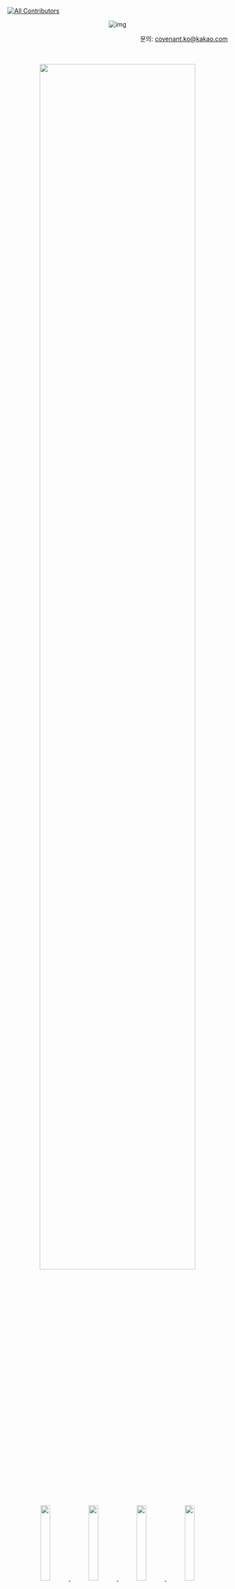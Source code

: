 
<!-- ALL-CONTRIBUTORS-BADGE:START - Do not remove or modify this section -->
[![All Contributors](https://img.shields.io/badge/all_contributors-127-orange.svg?style=flat-square)](#contributors-)
<!-- ALL-CONTRIBUTORS-BADGE:END -->
<div align=center>

![img](https://github.com/brave-people/Dev-Event/blob/master/static/title-v3-lg.png?raw=true)

</div>

<div align="right">
   문의: <a href="http://github.com/koeonyack">covenant.ko@kakao.com </a>
</div>
<br />
<br />

<p align="center">
  <a href="https://play.google.com/store/apps/details?id=com.bravepeople.devevent.android.app">
    <img src="./static/display_banner/event.png?raw=true" width="84%">
    </a>
</p>

<p align="center">
    <a href="https://dev-event.vercel.app/events">
      <img src="./static/display_banner/web.png?raw=true" width="21%" />
    </a>
    <a href="https://play.google.com/store/apps/details?id=com.bravepeople.devevent.android.app">
      <img src="./static/display_banner/android.png?raw=true" width="21%" />
    </a>
    <a href="https://github.com/brave-people/Dev-Event-Subscribe">
      <img src="./static/display_banner/email.png?raw=true" width="21%" />
    </a>
    <a href="https://github.com/brave-people/Dev-Event#contributors-">
      <img src="./static/display_banner/contributors.png?raw=true" width="21%" />
    </a>
</p>

> 배너 클릭시 연관 링크로 이동합니다.

<br />

## 지난 행사 기록

<table>
        <!-- <tr> -->
            <!-- <th scope="col">-</th> -->
            <!-- <th scope="col">-</th> -->
            <!-- <th scope="col">-</th> -->
            <!-- <th scope="col">-</th> -->
        <!-- </tr> -->
        <tr>
            <td rowspan="5"> 이전 행사 모음 </td>
            <td>2020년</td>
            <td> 
              <a href="./end_event/2020/20_08.md"> 08월 </a>,
              <a href="./end_event/2020/20_09.md"> 09월 </a>,
              <a href="./end_event/2020/20_10.md"> 10월 </a>,
              <a href="./end_event/2020/20_11.md"> 11월 </a>,
              <a href="./end_event/2020/20_12.md"> 12월 </a>
            </td>
        </tr>
        <tr>
            <!-- <td> 종료 행사 </td> -->
            <td>2021년</td>
            <td>
              <a href="./end_event/2021/21_01.md"> 01월 </a>,
              <a href="./end_event/2021/21_02.md"> 02월 </a>,
              <a href="./end_event/2021/21_03.md"> 03월 </a>,
              <a href="./end_event/2021/21_04.md"> 04월 </a>,
              <a href="./end_event/2021/21_05.md"> 05월 </a>,
              <a href="./end_event/2021/21_06.md"> 06월 </a>,
              <a href="./end_event/2021/21_07.md"> 07월 </a>,
              <a href="./end_event/2021/21_08.md"> 08월 </a>,
              <a href="./end_event/2021/21_09.md"> 09월 </a>,
              <a href="./end_event/2021/21_10.md"> 10월 </a>,
              <a href="./end_event/2021/21_11.md"> 11월 </a>,
              <a href="./end_event2021/21_12.md"> 12월 </a>
            </td>
        </tr>
        <tr>
            <!-- <td> 종료 행사 </td> -->
            <td>2022년</td>
            <td>
              <a href="./end_event/2022/22_01.md"> 01월 </a>,
              <a href="./end_event/2022/22_02.md"> 02월 </a>,
              <a href="./end_event/2022/22_03.md"> 03월 </a>,
              <a href="./end_event/2022/22_04.md"> 04월 </a>,
              <a href="./end_event/2022/22_05.md"> 05월 </a>,
              <a href="./end_event/2022/22_06.md"> 06월 </a>,
              <a href="./end_event/2022/22_07.md"> 07월 </a>,
              <a href="./end_event/2022/22_08.md"> 08월 </a>,
              <a href="./end_event/2022/22_09.md"> 09월 </a>,
              <a href="./end_event/2022/22_10.md"> 10월 </a>,
              <a href="./end_event/2022/22_11.md"> 11월 </a>,
              <a href="./end_event/2022/22_12.md"> 12월 </a>
            </td>
        </tr>
        <tr>
            <!-- <td> 종료 행사 </td> -->
            <td>2023년</td>
            <td>
              <a href="./end_event/2023/23_01.md"> 01월 </a>,
              <a href="./end_event/2023/23_02.md"> 02월 </a>,
              <a href="./end_event/2023/23_03.md"> 03월 </a>,
              <a href="./end_event/2023/23_04.md"> 04월 </a>,
              <a href="./end_event/2023/23_05.md"> 05월 </a>,
              <a href="./end_event/2023/23_06.md"> 06월 </a>,
              <a href="./end_event/2023/23_07.md"> 07월 </a>,
              <a href="./end_event/2023/23_08.md"> 08월 </a>,
              <a href="./end_event/2023/23_09.md"> 09월 </a>,
              <a href="./end_event/2023/23_10.md"> 10월 </a>,
              <a href="./end_event/2023/23_11.md"> 11월 </a>,
              <a href="./end_event/2023/23_12.md"> 12월 </a>
            </td>
        </tr>
        <tr>
            <!-- <td> 종료 행사 </td> -->
            <td>2024년</td>
            <td>
              <a href="./end_event/2024/24_01.md"> 01월 </a>,
              <a href="./end_event/2024/24_02.md"> 02월 </a>,
              <a href="./end_event/2024/24_03.md"> 03월 </a>,
            </td>
        </tr>
        <tr>
          <td> 행사 녹화 다시보기 </td>
          <td colspan="2">
            <a href="./replay_event/replay_event.md"> 바로가기 </a>
          </td>
        </tr>
        <tr>
          <td> 행사 참여 후기 </td>
          <td colspan="2"> 
            <a href="./review/review.md"> 바로가기 </a>
          </td>
        </tr>
</table>

<br />

## 24년 03월
- __[프론트엔드 테스팅과 설계](https://tech.goorm.io/2404_commit/)__
  - 분류: `오프라인(경기 판교)`, `무료`, `프론트엔드`
  - 주최: 구름
  - 접수: 03. 13(수) ~ 03. 15(목)

- __[AI x Robotics : "ROBOTALK"](https://festa.io/events/4797)__
  - 분류: `오프라인(서울 강남)`, `유료`, `AI`
  - 주최: AI Robotics KR
  - 접수: 02. 28(수) ~ 03. 16(토)
- __[테킷 앱 스쿨 : iOS 5기 모집](https://www.wanted.co.kr/events/techit-kdt-ios-5th)__
  - 분류: `온라인`, `무료`, `iOS`
  - 주최: 멋쟁이사자처럼
  - 접수: 02. 13(화) ~ 03. 17(일)
- __[판교 퇴근길 밋업 with 인프런 #01 타입스크립트](https://www.inflearn.com/course/%ED%8C%90%EA%B5%90-%ED%87%B4%EA%B7%BC%EA%B8%B8%EB%B0%8B%EC%97%85-%EC%9D%B8%ED%94%84%EB%9F%B0-%ED%83%80%EC%9E%85%EC%8A%A4%ED%81%AC%EB%A6%BD%ED%8A%B8?)__
  - 분류: `온라인`, `무료`, `프론트엔드`
  - 주최: 인프런
  - 접수: 03. 14(목) ~ 03. 17(일)
- __[NCUC 제 5회 Online MeetUp](https://www.meetup.com/navercloud-user-community/events/299190207/)__
  - 분류: `오프라인`, `무료`, `클라우드`
  - 주최: NaverCloud User Community
  - 접수: 02. 21(수) ~ 03. 18(월)
- __[AWSKRUG Women In Cloud](https://www.meetup.com/ko-KR/awskrug/events/299565868/)__
  - 분류: `오프라인(서울 강남)`, `유료`, `클라우드`
  - 주최: AWSKRUG
  - 접수: 02. 21(수) ~ 03. 19(화)
- __[제 2회 Clojure Korea 밋업](https://www.meetup.com/ko-KR/clojure-korea/events/299328703/)__
  - 분류: `오프라인`, `무료`, `기술일반`
  - 주최: Clojure Korea
  - 접수: 03. 05(화) ~ 03. 19(화)
- __[AWSKRUG 플랫폼엔지니어링모임](https://www.meetup.com/ko-KR/awskrug/events/299591802)__
  - 분류: `오프라인(서울 강남)`, `무료`, `인프라`
  - 주최: AWSKRUG
  - 접수: 03. 07(목) ~ 03. 19(화)
- __[한빛앤 MSA #2-2 주니어가 알아야 할 ‘네트워크’ 이야기](https://festa.io/events/4830)__
  - 분류: `오프라인(서울 삼성)`, `유료`, `인프라`
  - 주최: 한빛미디어
  - 접수: 03. 04(월) ~ 03. 20(수)
- __[AWSKRUG 데이터모임](https://www.meetup.com/awskrug/events/299642049/)__
  - 분류: `오프라인(서울 강남)`, `유료`, `데이터`
  - 주최: AWSKRUG
  - 접수: 03. 12(화) ~ 03. 20(수)
- __[채널콘 2024 신청](https://channelcon.io/)__
  - 분류: `오프라인(서울 삼성)`, `무료`, `기술일반`
  - 주최: 채널코퍼레이션
  - 접수: 02. 26(월) ~ 03. 21(목)
- __[Udemy 라이브세션 신청｜주니어 개발자를 위한 커리어 성장 멘토링](https://docs.google.com/forms/d/e/1FAIpQLSfrnd80wFKfmM1BLN0yWFBfhqq5rA1eOTsQIDiC5Bv6Oxtx-Q/viewform)__
  - 분류: `온라인`, `무료`, `커리어`
  - 주최: Udemy
  - 접수: 02. 28(수) ~ 03. 22(금)
- __[데브콘 대전 : 삼월엔 데이터](https://festa.io/events/4836)__
  - 분류: `오프라인(대전 중구)`, `무료`, `데이터`
  - 주최: K-DEVCON
  - 접수: 02. 28(수) ~ 03. 22(금)
- __[제11회 IT 커뮤니티 연합 해커톤, UNITHON 11TH](https://www.unit.center/unithon)__
  - 분류: `오프라인(서울 성수)`, `무료`, `커뮤니티`, `대회`
  - 주최: UNIT
  - 접수: 03. 11(월) ~ 03. 22(금)
- __[한입 FE 챌린지](https://onebite-fe-challenge.super.site/?utm_source=github_dev_event&utm_medium=board&utm_campaign=challenge1)__
  - 분류: `온라인`, `무료`, `프론트엔드`
  - 주최: 한입
  - 접수: 03. 11(월) ~ 03. 22(금)
- __[글로벌 AI 부트캠프 2024 대구](https://festa.io/events/4829)__
  - 분류: `오프라인(대구)`, `무료`, `AI`
  - 주최: 해커그라운드
  - 접수: 03. 12(화) ~ 03. 22(금)
- __[Ubuntu Jams Day & 우분투한국커뮤니티 정기총회](https://festa.io/events/4774)__
  - 분류: `온라인`, `무료`, `기술일반`
  - 주최: 우분투한국커뮤니티
  - 접수: 02. 20(화) ~ 03. 23(토)
- __[super.init(version=5)](https://festa.io/events/4846)__
  - 분류: `오프라인(서울 강남)`, `무료`, `안드로이드`
  - 주최: GDG Korea Android
  - 접수: 02. 20(화) ~ 03. 23(토)
- __[2024 Open UP 오픈 프런티어(기여형) 모집](https://oss.kr/notice/show/d4821cc8-b80e-4112-80ba-a6e4708f2f34)__
  - 분류: `온라인`, `무료`, `기술일반`
  - 주최: 과학기술정보통신부
  - 접수: 02. 16(토) ~ 03. 24(일)
- __[2024 Open UP 오픈 프런티어(멘토형) 모집](https://www.oss.kr/notice/show/d277cc91-3e51-494c-b8cd-b04626196d7e)__
  - 분류: `온라인`, `무료`, `기술일반`
  - 주최: 과학기술정보통신부
  - 접수: 02. 16(토) ~ 03. 24(일)
- __[Tuist Night (Xcode 생산성 높이기 with Tuist Team)](https://festa.io/events/4835)__
  - 분류: `오프라인(서울 강남)`, `유료`, `iOS`
  - 주최: Apple Developer Academy @ POSTECH Alumni
  - 접수: 03. 07(목) ~ 03. 24(일)
- __[Microsoft Azure Open AI 활용 전략 세미나 사전등록](https://forms.office.com/pages/responsepage.aspx?id=TRJU90H4aEuuxAkvSEvl4R71Oza2e_9KkmeIUO-TrIFURDBMQlg0VUFYWDZEUVBJTFhaTkJSWkRIRi4u)__
  - 분류: `오프라인(서울 강남)`, `무료`, `AI`
  - 주최: 비즈니스나우
  - 접수: 03. 13(수) ~ 03. 24(일)
- __[2024 웹 트렌드 컨퍼런스](https://www.kipfa.or.kr/Seminar/SeminarReView.aspx?eduSeqNo=1431)__
  - 분류: `오프라인(서울 역삼)`, `유료`, `기술일반`
  - 주최: (사)한국인터넷전문가협회
  - 접수: 03. 13(수) ~ 03. 26(화)
- __[2024 웹 트렌드 컨퍼런스](https://www.kipfa.or.kr/Seminar/SeminarReView.aspx?eduSeqNo=1431)__
  - 분류: `오프라인(서울 삼성동)`, `무료`, `기술일반`
  - 주최: (사)한국인터넷전문가협회
  - 일시: 03. 27(수) 10:00 ~ 17:00
- __[AWSKRUG 보안 #security 소모임](https://www.meetup.com/awskrug/events/299669794/)__
  - 분류: `오프라인(서울 강남)`, `유료`, `보안`
  - 주최: AWSKRUG
  - 접수: 03. 08(금) ~ 03. 27(수)
- __[HelloWorld 24](https://festa.io/events/4757)__
  - 분류: `오프라인(인천 연수구)`, `유료`, `모임`, `기술일반`
  - 주최: GDG INCHEON
  - 접수: 02. 13(화) ~ 03. 29(금)
- __[소주콘 Shot 6 : 작심삼월](https://festa.io/events/4759)__
  - 분류: `오프라인`, `유료`, `모임`, `기술일반`
  - 주최: 소문난 주니어 콘퍼런스
  - 접수: 02. 22(화) ~ 03. 28(목)
- __[Let's visionOS Watch Party | AsyncSwift](https://festa.io/events/4794)__
  - 분류: `오프라인(서울 성동구)`, `유료`, `iOS`
  - 주최: AsyncSwift
  - 접수: 02. 13(화) ~ 03. 29(금)
- __[Build with AI 2024 Seoul](https://festa.io/events/4777)__
  - 분류: `오프라인(온라인 신촌)`, `유료`, `모임`, `AI`
  - 주최: GDG SEOUL
  - 접수: 03. 11(월) ~ 03. 30(토)
- __[2024 AWS Cloud Club Student Community Day](https://aws-cloud-clubs.github.io/student-community-day/2024/)__
  - 분류 : `오프라인(서울 강남)`, `유료`, `클라우드`
  - 주최 : AWS Cloud Club in South Korea
  - 접수 : 03. 12(화) ~ 03. 31(일)

<br />

## 24년 04월
- __[코드 유사성 판단 시즌2 AI 경진대회](https://dacon.io/competitions/official/236228/overview/description)__
  - 분류: `온라인`, `무료`, `AI`, `대회`
  - 주최: 데이콘
  - 접수: 03. 04(월) ~ 04. 01(월)

- __[2024 GDSC Gachon Open Meetup: 무한콘](https://gdsc.community.dev/events/details/developer-student-clubs-gachon-university-presents-2024-gdsc-gachon-open-meetup-muhankon/)__
  - 분류: `오프라인(경기 성남)`, `무료`, `기술일반`
  - 주최: GDSC
  - 접수: 03. 13(수) ~ 04. 03(수)
- __[[안드로이드 컨퍼런스] Native vs Flutter 그리고 KMP](https://event-us.kr/ted/event/79581)__
  - 분류: `오프라인(서울 강남)`, `유료`, `안드로이드`
  - 주최: 테드박의 개발자행사
  - 접수: 03. 12(화) ~ 04. 03(수)
- __[소프트웨어 아키텍팅 101 & 거대한 데이터 추정하기](https://festa.io/events/4914)__
  - 분류: `오프라인(서울 강남)`, `무료`, `벡엔드`
  - 주최: IMQA
  - 접수: 03. 14(목) ~ 04. 03(수)
- __[테킷 블록체인 스쿨 : 5기 모집](https://www.wanted.co.kr/events/techit-kdt-blockchain-5th)__
  - 분류: `온라인`, `무료`, `기술일반`
  - 주최: 멋쟁이사자처럼
  - 접수: 03. 12(화) ~ 04. 11(목)
- __[2024 Vision Pro XR IDEA Challenge](https://cyan-emails-724482.framer.app/)__
  - 분류: `온라인`, `무료`, `대회`, `기술일반`
  - 주최:  2024 Vision Pro XR IDEA Challenge
  - 접수: 03. 14(목) ~ 04. 11(목)
- __[AWSKRUG 서버리스 #serverless 모임](https://www.meetup.com/awskrug/events/299585424/)__
  - 분류: `오프라인(서울 강남)`, `유료`, `클라우드`
  - 주최: AWSKRUG
  - 접수: 03. 08(금) ~ 04. 15(월)

<br />

## 24년 05월
- __[Google I/O](https://io.google/2024/intl/ko/)__
  - 분류: `온라인`, `무료`, `기술일반`
  - 주최: Google
  - 접수: 03. 15(금) ~ 05. 13(월)

----------------

<br />

## 개발자 동아리

| 이름 | 활동                                            | 링크 |
|------------|-----------------------------------------------|-----------|
| DDD | 개발자와 디자이너가 함께하는 사이드 프로젝트                      | [facebook](https://www.facebook.com/dddstudy/), [Notion](https://www.notion.so/dddset/DDD-7b73ca41b67c4658b292a4662581ee01)  |
| 한이음 | 대학생 멘티와 지도교수, 기업전문가 ICT멘토가 팀을 이루어 실무 프로젝트를 수행 |[www.hanium.or.kr](https://www.hanium.or.kr/portal/hanium/businessOverview.do) |  
| 넥스터즈 | 개발자와 디자이너 연합 동아리                              | [teamnexters.com](http://teamnexters.com/) |
| YAPP | 대학생 연합 기업형 IT 동아리                             | [yapp.co.kr](http://yapp.co.kr/), [instagram](https://www.instagram.com/about.yapp/) |
| Mash-Up | 성장의 즐거움을 아는 친구들                               | [mash-up.kr](https://www.mash-up.kr/), [facebook](https://www.facebook.com/mashupgroup/) |
| AUSG | AWS 대학생 그룹                                    | [ausg.me](https://ausg.me/) |
| DND | 서울거주 현직자들의 기술공유와 프로젝트를 진행하는 비영리단체             | [dnd.ac](https://dnd.ac/) |
| SOPT | 대학생 연합 IT벤처 창업 동아리                            | [sopt.org](http://sopt.org/wp/), [facebook](https://www.facebook.com/clubsopt) |
| 멋쟁이사자처럼 | 대학생 연합 동아리                                    | [likelion.net](https://likelion.net/), [facebook](https://www.facebook.com/likelion.net/) |
| Google Developer Student <br /> Clubs Korea | Google Developers 에서 후원하는 대학생 개발자 동아리         | [DSC](https://developers.google.com/community/dsc), [DSC Korea](https://sites.google.com/view/dsckr/home), [facebook](https://www.facebook.com/dsckorea) |
| 디프만 | 디자이너와 프로그래머가 만났을 때                            | [depromeet.com](https://www.depromeet.com/) |
| 프로그라피 | 세상에 필요한 IT서비스를 만드는 모임                         | [공식 홈페이지](http://prography.org/), [facebook](https://www.facebook.com/thePrography/)|
| CEOS | 신촌 연합 IT 창업 동아리                               | [공식 홈페이지](https://www.ceos.or.kr/) |
| Central MakeUs Challenge(CMC) | 수익형 앱 런칭 동아리                                  | [공식 홈페이지](https://cmc.makeus.in/), [instagram](https://www.instagram.com/makeus_challenge/) |
| University MakeUs Challenge(UMC) | 대학교 연합 앱런칭 동아리                                | [공식 홈페이지](https://makeus.in/umc/), [instagram](https://www.instagram.com/uni_makeus_challenge/) |
| XREAL | 세계 최고의 메타버스 학회, XREAL                          | [공식 홈페이지](https://www.xreal.info/), [instagram](https://www.instagram.com/xreal_snu/) |
| Cloud Club |폭 넓은 클라우드 인프라를 경험할 수 있는 IT 동아리|[공식 홈페이지](https://cloudclub.oopy.io/), [Youtube](https://www.youtube.com/@c1oudc1ub), [Instagram](https://www.instagram.com/c1oudc1ub/)|
| 피로그래밍 | 비전공자를 위한 웹프로그래밍 동아리 |[공식 홈페이지](https://pirogramming.com/),  [Instagram](https://www.instagram.com/pirogramming_official/)|
| SIPE | 현직 개발자들이 모여 함께 학습하고 소통하는 IT 커뮤니티 |[공식 홈페이지](https://sipe.team/),  [Instagram](https://www.instagram.com/sipe_team/)|
| 9oormthon Univ | 구름과 시즌톤이 함께하는 대학생 IT연합 동아리 |[공식 홈페이지](http://bit.ly/goormthon-univ), [Instagram](https://www.instagram.com/9oormthonuniv.official/)|

> :arrow_double_up: [Top](#지난-행사-기록)

<br />

## 개발 교육

| 이름 | 링크 |
|------------|-----------|
| 양재동 코드랩 | [Homepage](https://www.codelabs.kr/), [Youtube](https://www.youtube.com/channel/UC7SGsu80wfuTyQWo-PKatvg) |
| 모두의 연구소 | [Homepage](https://modulabs.co.kr/) |
| CCCR 아카데미 | [Homepage](https://www.cccr-edu.or.kr/main/index.jsp) |
| 인공지능혁신학교 AIFFEL  | [Homepage](https://aiffel.io/) |
| 엘리스 | [Homepage](https://elice.io/home) |
| 알고리즘 캠프 | [Homepage](https://algorithmcamp.oopy.io/) |
| SW사관학교 정글(카이스트) | [Homepage](https://swjungle.net/) |
| Apple Developer Academy @ POSTECH |[Homepage](https://developeracademy.postech.ac.kr/)|
| 삼성 청년 SW 아카데미(SSAFY) | [Homepage](https://www.ssafy.com/) |
| 크래프톤 정글 | [Homepage](https://jungle.krafton.com/) |
| 네이버 부스트캠프 | [Homepage](https://boostcamp.connect.or.kr/) |
| 42 SEOUL | [Homepage](https://42seoul.kr/) |
| 카카오 테크 캠퍼스 | [Homepage](https://www.kakaotechcampus.com/user/index.do/) |
| 메타버스 아카데미 | [Homepage](https://mtvs.kr) |
| 모두의 연구소: 풀잎스쿨 | [Homepage](https://modulabs.co.kr/apply-flip/) |
| 우아한테크코스 | [Homepage](https://woowacourse.github.io) |
| 우아한테크캠프 | [Homepage](https://techblog.woowahan.com/?s=우아한테크캠프) |
| Kernel360 | [Homepage](https://kernel360.co.kr/) |
| 코드잇 스프린트 | [Homepage](https://sprint.codeit.kr/) |
| 스마일게이트 개발캠프 | [Homepage](https://careers.smilegate.com/student/development-camp) |

> :arrow_double_up: [Top](#지난-행사-기록)

<br />

## 개발자 모임

| 이름 | 링크 |
|------------|-----------|
| 스프린트 서울 | [채팅방](https://gitter.im/sprintseoul/community) |
| DevOps Korea | [facebook](https://www.facebook.com/groups/TeAnE/) |
| Serverless Korea | [event-us](https://event-us.kr/bsBxCcQJioWM/event) |
| Google Developers Experts | [developers.google.com](https://developers.google.com/community/experts) |
| GDG Golang Korea | [facebook](https://www.facebook.com/gdggo/) |
| GDG Incheon & Songdo | [homepage](http://gdgincheon.com/), [instagram](https://www.instagram.com/gdg_songdo/), [facebook](https://www.facebook.com/groups/gdgsongdo/) |
| Data Scientist Meetup in Seoul |[meetup](https://www.meetup.com/ko-KR/Data-Scientist-Meetup-in-Seoul/) |
| IT인프라 엔지니어 그룹 | [facebook](https://www.facebook.com/groups/InfraEngineer/) |
| GDG DevFest Seoul | [facebook](https://www.facebook.com/devfest.seoul.2019/) |
| OSS 개발자 포럼 | [facebook](https://www.facebook.com/groups/ossdevforum) |
| 오픈 인프라 | [oidc.co.kr](http://oidc.co.kr/) |
| SK 개발자 모임 | [thub.sk.com](https://thub.sk.com/) |
| FinOps Korea | [facebook](https://www.facebook.com/groups/finops.community1) |
| 스사모(한국 스파크 사용자 모임) | [facebook](https://www.facebook.com/groups/sparkkoreauser/) |
| React Korea | [facebook](https://www.facebook.com/groups/react.ko/) |
| Vuejs Korea | [facebook](https://vuejs-kr.github.io/) |
| Node.js Korea | [facebook](https://www.facebook.com/groups/nodejskr) |
| NestJS Korea | [facebook](https://www.facebook.com/groups/nestjs-kr) |
| OSXDev.org | [facebook](https://www.facebook.com/groups/osxdevorg/) |
| GDG Korea WebTech | [facebook](https://www.facebook.com/groups/webTechKR/) |
| KSUG - 한국 스프링 사용자 모임 | [facebook](https://www.ksug.org/) |
| devocean | [devocean.sk.com](https://devocean.sk.com/)
| OpenStack Korea 커뮤니티 | [facebook](https://www.facebook.com/groups/openstack.kr) |
| Ceph 한국 커뮤니티 | [facebook](https://www.facebook.com/groups/620899444961207) |
| Open Compute Project 한국 커뮤니티 | [facebook](https://www.facebook.com/groups/ocpkorea/) |
| 표준프레임워크 오픈커뮤니티 | [open.egovframe.org](https://open.egovframe.org/) |
| 게임 서버 개발자 모임 | [facebook](https://www.facebook.com/groups/207844736374114/) |
| Kubernetes Korea | [facebook](https://www.facebook.com/groups/k8skr/) |
| PostgreSQL Korea | [facebook](https://www.facebook.com/groups/postgres.kr), [github](https://github.com/PostgreSQL-Korea) |
| 한국 리눅스 사용자 그룹 | [facebook](https://www.facebook.com/groups/korelnxuser/), [homepage](http://www.lug.or.kr/home/) |
| Korea Elasticsearch User Group | [facebook](https://www.facebook.com/groups/elasticsearch.kr/), [github](https://github.com/eskrug) |
| Kotlin Korea | [facebook](https://www.facebook.com/groups/kotlinkr/), [homepage](http://kotlin.kr/) |
| 구글 Flutter 한국 사용자 그룹 | [facebook](https://www.facebook.com/groups/flutterkorea/) |
| React Korea | [facebook](https://www.facebook.com/groups/react.ko/) |
| Kaggle Korea | [facebook](https://www.facebook.com/groups/KaggleKoreaOpenGroup/) |
| 파이토치 한국 사용자 모임 | [homepage](https://pytorch.kr/), [facebook](https://www.facebook.com/groups/PyTorchKR/) |
| 걸스인텍 코리아(Girls in Tech Korea) | [homepage](https://korea.girlsintech.org/), [instagram](https://www.instagram.com/girlsintechkorea/), [youtube](https://youtube.com/@girlsintech-korea6470) |
| OKKY (Java,Spring) | [homepage](https://okky.kr/) |
| 남궁성의 코드초보 스터디 (Java,C) | [homepage](https://cafe.naver.com/javachobostudy) |
| 우분투 한국 커뮤니티 | [homepage](https://ubuntu-kr.org), [facebook](https://www.facebook.com/groups/ubuntu.ko) |
| 안드로이드개발 | [facebook](https://www.facebook.com/groups/androidcode/) |
| 닷넷데브 | [homepage](https://www.dotnetconf.kr/history) |
| GraphQL Korea | [facebook](https://www.facebook.com/groups/graphql.kr) |
| Tensorflow KR | [facebook](https://www.facebook.com/groups/TensorFlowKR/about) |
| Google Study Jams in Korea | [facebook](https://www.facebook.com/groups/studyjamkorea/) |
| 가짜연구소 | [homepage](https://pseudo-lab.com/), [facebook](https://www.facebook.com/groups/pseudolab) |
| JetBrains 코리아 | [facebook](https://www.facebook.com/jetbrainsKR/) |
| 스위프트 코딩클럽 | [discord](https://discord.com/invite/w4T2zgvbPv) |
| Kubernetes Korea Group | [facebook](https://www.facebook.com/groups/k8skr/?locale=ko_KR) |
| NLP Korea | [facebook](https://www.facebook.com/groups/ainlp/?locale=ko_KR) |
| 음성 오픈데이터셋 아카이브 SODA | [notion](https://soda.oopy.io/) |
| 리눅스 커널 스터디 그룹 iamroot | [homepage](http://www.iamroot.org/xe/) |
| Flutter Seoul | [discord](https://www.flutter-seoul.com) |
| AI Link | [homepage](https://ailink.oopy.io/), [채팅방](https://open.kakao.com/o/g60UZDQf) |
| 걸스인텍 버클업 | [채팅방](https://open.kakao.com/o/gIbidm9d) |
| AsyncSwift | [discord](https://discord.gg/VeERbm3VKC), [homepage](https://asyncswift.org/) |


> :arrow_double_up: [Top](#지난-행사-기록)


<br />

## 기타

> 정규적으로 열리는 개발자 행사입니다.

| 이름 | 링크 |
|------------|-----------|
| TeamH4C | [facebook](https://www.facebook.com/teamh4c/) |
| Codeengn | [codeengn.com](https://codeengn.com/conference/) |
| CTF Time | [ctftime.org](http://ctftime.org/?fbclid=IwAR26fXW5aM0YTfSYOdVE34LJuQZnUQSJry54ORvkB5XZGAbi3_LdC-ACOaU) |
| 스프링 캠프 | [springcamp.ksug.org/2023](https://springcamp.ksug.org/2023/) |
| DACON | [dacon.io](https://dacon.io) |
| FEConf | [feconf.kr](https://feconf.kr/)|
| JunctionX Seoul | [facebook](https://www.facebook.com/junctionxseoul/)|
| PyCon Korea | [pycon.kr](https://pycon.kr/)
| SyncSwift | [SyncSwift](https://asyncswift.org/)


> :arrow_double_up: [Top](#지난-행사-기록)

<br />
<br />

## Contributors ✨

<!-- ALL-CONTRIBUTORS-LIST:START - Do not remove or modify this section -->
<!-- prettier-ignore-start -->
<!-- markdownlint-disable -->
<table>
  <tbody>
    <tr>
      <td align="center" valign="top" width="14.28%"><a href="https://landwhale2.github.io/"><img src="https://avatars3.githubusercontent.com/u/43875634?v=4?s=100" width="100px;" alt="HyeokJin Kim"/><br /><sub><b>HyeokJin Kim</b></sub></a><br /><a href="#infra-LandWhale2" title="Infrastructure (Hosting, Build-Tools, etc)">🚇</a> <a href="https://github.com/brave-people/Dev-Event/commits?author=LandWhale2" title="Tests">⚠️</a> <a href="https://github.com/brave-people/Dev-Event/commits?author=LandWhale2" title="Code">💻</a></td>
      <td align="center" valign="top" width="14.28%"><a href="http://roeniss.tistory.com"><img src="https://avatars3.githubusercontent.com/u/26613280?v=4?s=100" width="100px;" alt="Roeniss Moon"/><br /><sub><b>Roeniss Moon</b></sub></a><br /><a href="https://github.com/brave-people/Dev-Event/commits?author=roeniss" title="Code">💻</a></td>
      <td align="center" valign="top" width="14.28%"><a href="https://github.com/GwonHeeJun"><img src="https://avatars3.githubusercontent.com/u/40719546?v=4?s=100" width="100px;" alt="GwonHeeJun"/><br /><sub><b>GwonHeeJun</b></sub></a><br /><a href="https://github.com/brave-people/Dev-Event/commits?author=GwonHeeJun" title="Code">💻</a></td>
      <td align="center" valign="top" width="14.28%"><a href="https://imleaf.netlify.com"><img src="https://avatars2.githubusercontent.com/u/41174361?v=4?s=100" width="100px;" alt="TaeGeon Lim"/><br /><sub><b>TaeGeon Lim</b></sub></a><br /><a href="https://github.com/brave-people/Dev-Event/commits?author=Im-Tae" title="Code">💻</a></td>
      <td align="center" valign="top" width="14.28%"><a href="https://github.com/Handong-Promi"><img src="https://avatars1.githubusercontent.com/u/48215558?v=4?s=100" width="100px;" alt="Wonbin Lee"/><br /><sub><b>Wonbin Lee</b></sub></a><br /><a href="https://github.com/brave-people/Dev-Event/commits?author=Handong-Promi" title="Code">💻</a></td>
      <td align="center" valign="top" width="14.28%"><a href="https://www.notion.so/Resume-b529fe33c1404bdc9544cf5ea074b742"><img src="https://avatars3.githubusercontent.com/u/20942871?v=4?s=100" width="100px;" alt="S. J. Lee"/><br /><sub><b>S. J. Lee</b></sub></a><br /><a href="https://github.com/brave-people/Dev-Event/commits?author=occidere" title="Code">💻</a></td>
      <td align="center" valign="top" width="14.28%"><a href="https://limm-jk.tistory.com/"><img src="https://avatars1.githubusercontent.com/u/57378834?v=4?s=100" width="100px;" alt="Junkyu Lim"/><br /><sub><b>Junkyu Lim</b></sub></a><br /><a href="https://github.com/brave-people/Dev-Event/commits?author=Limm-jk" title="Code">💻</a></td>
    </tr>
    <tr>
      <td align="center" valign="top" width="14.28%"><a href="https://dnd.ac"><img src="https://avatars.githubusercontent.com/u/12554583?v=4?s=100" width="100px;" alt="Seong Gi Dong"/><br /><sub><b>Seong Gi Dong</b></sub></a><br /><a href="https://github.com/brave-people/Dev-Event/commits?author=sgd122" title="Code">💻</a></td>
      <td align="center" valign="top" width="14.28%"><a href="https://blog.naver.com/zzang9ha"><img src="https://avatars.githubusercontent.com/u/50076031?v=4?s=100" width="100px;" alt="LeeJuHyun"/><br /><sub><b>LeeJuHyun</b></sub></a><br /><a href="https://github.com/brave-people/Dev-Event/commits?author=JuHyun419" title="Code">💻</a></td>
      <td align="center" valign="top" width="14.28%"><a href="https://github.com/zel0rd"><img src="https://avatars.githubusercontent.com/u/28799597?v=4?s=100" width="100px;" alt="younggil"/><br /><sub><b>younggil</b></sub></a><br /><a href="https://github.com/brave-people/Dev-Event/commits?author=zel0rd" title="Code">💻</a></td>
      <td align="center" valign="top" width="14.28%"><a href="https://www.linkedin.com/in/haeseok/"><img src="https://avatars.githubusercontent.com/u/20268101?v=4?s=100" width="100px;" alt="Haeseok Lee"/><br /><sub><b>Haeseok Lee</b></sub></a><br /><a href="https://github.com/brave-people/Dev-Event/commits?author=haeseoklee" title="Code">💻</a></td>
      <td align="center" valign="top" width="14.28%"><a href="http://instagram.com/choiysapple/"><img src="https://avatars.githubusercontent.com/u/43776784?v=4?s=100" width="100px;" alt="Daegun Choi"/><br /><sub><b>Daegun Choi</b></sub></a><br /><a href="https://github.com/brave-people/Dev-Event/commits?author=ChoiysApple" title="Code">💻</a></td>
      <td align="center" valign="top" width="14.28%"><a href="https://ehdwn1991.github.io/"><img src="https://avatars.githubusercontent.com/u/16898745?v=4?s=100" width="100px;" alt="Codex"/><br /><sub><b>Codex</b></sub></a><br /><a href="https://github.com/brave-people/Dev-Event/commits?author=ehdwn1991" title="Code">💻</a></td>
      <td align="center" valign="top" width="14.28%"><a href="https://velog.io/@dps0340"><img src="https://avatars.githubusercontent.com/u/32592965?v=4?s=100" width="100px;" alt="jiho lee"/><br /><sub><b>jiho lee</b></sub></a><br /><a href="https://github.com/brave-people/Dev-Event/commits?author=DPS0340" title="Code">💻</a></td>
    </tr>
    <tr>
      <td align="center" valign="top" width="14.28%"><a href="https://github.com/MaetDol"><img src="https://avatars.githubusercontent.com/u/20384262?v=4?s=100" width="100px;" alt="MaetDol"/><br /><sub><b>MaetDol</b></sub></a><br /><a href="https://github.com/brave-people/Dev-Event/commits?author=MaetDol" title="Code">💻</a></td>
      <td align="center" valign="top" width="14.28%"><a href="https://butter-shower.tistory.com/"><img src="https://avatars.githubusercontent.com/u/32065860?v=4?s=100" width="100px;" alt="Jiyeon Lee"/><br /><sub><b>Jiyeon Lee</b></sub></a><br /><a href="https://github.com/brave-people/Dev-Event/commits?author=jiyeoon" title="Code">💻</a></td>
      <td align="center" valign="top" width="14.28%"><a href="https://blog.frec.kr"><img src="https://avatars.githubusercontent.com/u/10742964?v=4?s=100" width="100px;" alt="Myung-Hyun Kim"/><br /><sub><b>Myung-Hyun Kim</b></sub></a><br /><a href="https://github.com/brave-people/Dev-Event/commits?author=freckie" title="Code">💻</a></td>
      <td align="center" valign="top" width="14.28%"><a href="http://medium.com/@paikend"><img src="https://avatars.githubusercontent.com/u/26214518?v=4?s=100" width="100px;" alt="Gyeongjun Paik"/><br /><sub><b>Gyeongjun Paik</b></sub></a><br /><a href="https://github.com/brave-people/Dev-Event/commits?author=paikend" title="Code">💻</a></td>
      <td align="center" valign="top" width="14.28%"><a href="https://haranglog.tistory.com/"><img src="https://avatars.githubusercontent.com/u/60910665?v=4?s=100" width="100px;" alt="SeungMin"/><br /><sub><b>SeungMin</b></sub></a><br /><a href="https://github.com/brave-people/Dev-Event/commits?author=saseungmin" title="Code">💻</a></td>
      <td align="center" valign="top" width="14.28%"><a href="https://github.com/mjh0528"><img src="https://avatars.githubusercontent.com/u/54383015?v=4?s=100" width="100px;" alt="Jess"/><br /><sub><b>Jess</b></sub></a><br /><a href="https://github.com/brave-people/Dev-Event/commits?author=mjh0528" title="Code">💻</a></td>
      <td align="center" valign="top" width="14.28%"><a href="https://github.com/Winning-Bean"><img src="https://avatars.githubusercontent.com/u/53260922?v=4?s=100" width="100px;" alt="SeungBeen Wee"/><br /><sub><b>SeungBeen Wee</b></sub></a><br /><a href="https://github.com/brave-people/Dev-Event/commits?author=Winning-Bean" title="Code">💻</a></td>
    </tr>
    <tr>
      <td align="center" valign="top" width="14.28%"><a href="https://github.com/rlaekwjd324"><img src="https://avatars.githubusercontent.com/u/54465767?v=4?s=100" width="100px;" alt="rlaekwjd324"/><br /><sub><b>rlaekwjd324</b></sub></a><br /><a href="https://github.com/brave-people/Dev-Event/commits?author=rlaekwjd324" title="Code">💻</a></td>
      <td align="center" valign="top" width="14.28%"><a href="https://snowapril.github.io"><img src="https://avatars.githubusercontent.com/u/24654975?v=4?s=100" width="100px;" alt="Snowapril"/><br /><sub><b>Snowapril</b></sub></a><br /><a href="https://github.com/brave-people/Dev-Event/commits?author=Snowapril" title="Code">💻</a></td>
      <td align="center" valign="top" width="14.28%"><a href="https://github.com/GHooN99"><img src="https://avatars.githubusercontent.com/u/53388557?v=4?s=100" width="100px;" alt="KyungHoon Jung"/><br /><sub><b>KyungHoon Jung</b></sub></a><br /><a href="https://github.com/brave-people/Dev-Event/commits?author=GHooN99" title="Code">💻</a></td>
      <td align="center" valign="top" width="14.28%"><a href="http://ihp001.tistory.com"><img src="https://avatars.githubusercontent.com/u/47745785?v=4?s=100" width="100px;" alt="INHYO"/><br /><sub><b>INHYO</b></sub></a><br /><a href="https://github.com/brave-people/Dev-Event/commits?author=PARKINHYO" title="Code">💻</a></td>
      <td align="center" valign="top" width="14.28%"><a href="https://sumini.dev"><img src="https://avatars.githubusercontent.com/u/48555121?v=4?s=100" width="100px;" alt="Choi Sumin"/><br /><sub><b>Choi Sumin</b></sub></a><br /><a href="https://github.com/brave-people/Dev-Event/commits?author=greatSumini" title="Code">💻</a></td>
      <td align="center" valign="top" width="14.28%"><a href="https://url.kr/xwdbtv"><img src="https://avatars.githubusercontent.com/u/67373938?v=4?s=100" width="100px;" alt="kimxwan0319"/><br /><sub><b>kimxwan0319</b></sub></a><br /><a href="https://github.com/brave-people/Dev-Event/commits?author=kimxwan0319" title="Code">💻</a></td>
      <td align="center" valign="top" width="14.28%"><a href="https://velog.io/@leeseojune53"><img src="https://avatars.githubusercontent.com/u/61784568?v=4?s=100" width="100px;" alt="Leeseojune"/><br /><sub><b>Leeseojune</b></sub></a><br /><a href="https://github.com/brave-people/Dev-Event/commits?author=leeseojune53" title="Code">💻</a></td>
    </tr>
    <tr>
      <td align="center" valign="top" width="14.28%"><a href="https://seongsilyoo.medium.com"><img src="https://avatars.githubusercontent.com/u/19399338?v=4?s=100" width="100px;" alt="Seongsil Yoo"/><br /><sub><b>Seongsil Yoo</b></sub></a><br /><a href="https://github.com/brave-people/Dev-Event/commits?author=yooseongsil" title="Code">💻</a></td>
      <td align="center" valign="top" width="14.28%"><a href="https://github.com/mushsong"><img src="https://avatars.githubusercontent.com/u/49205133?v=4?s=100" width="100px;" alt="mushsong"/><br /><sub><b>mushsong</b></sub></a><br /><a href="https://github.com/brave-people/Dev-Event/commits?author=mushsong" title="Code">💻</a></td>
      <td align="center" valign="top" width="14.28%"><a href="https://github.com/suheego"><img src="https://avatars.githubusercontent.com/u/70756464?v=4?s=100" width="100px;" alt="SuHee Go"/><br /><sub><b>SuHee Go</b></sub></a><br /><a href="https://github.com/brave-people/Dev-Event/commits?author=suheego" title="Code">💻</a></td>
      <td align="center" valign="top" width="14.28%"><a href="https://jhk0530.medium.com/"><img src="https://avatars.githubusercontent.com/u/6457691?v=4?s=100" width="100px;" alt="Jinhwan Kim"/><br /><sub><b>Jinhwan Kim</b></sub></a><br /><a href="https://github.com/brave-people/Dev-Event/commits?author=jhk0530" title="Code">💻</a></td>
      <td align="center" valign="top" width="14.28%"><a href="https://github.com/rockdam"><img src="https://avatars.githubusercontent.com/u/10398751?v=4?s=100" width="100px;" alt="rockdam"/><br /><sub><b>rockdam</b></sub></a><br /><a href="https://github.com/brave-people/Dev-Event/commits?author=rockdam" title="Code">💻</a></td>
      <td align="center" valign="top" width="14.28%"><a href="http://chop-sui.github.io"><img src="https://avatars.githubusercontent.com/u/55661741?v=4?s=100" width="100px;" alt="Jeong Suh"/><br /><sub><b>Jeong Suh</b></sub></a><br /><a href="https://github.com/brave-people/Dev-Event/commits?author=chop-sui" title="Code">💻</a></td>
      <td align="center" valign="top" width="14.28%"><a href="https://github.com/shinplest"><img src="https://avatars.githubusercontent.com/u/24619485?v=4?s=100" width="100px;" alt="JAIHYOUNG SHIN"/><br /><sub><b>JAIHYOUNG SHIN</b></sub></a><br /><a href="https://github.com/brave-people/Dev-Event/commits?author=shinplest" title="Code">💻</a></td>
    </tr>
    <tr>
      <td align="center" valign="top" width="14.28%"><a href="https://github.com/zettalyst"><img src="https://avatars.githubusercontent.com/u/71296846?v=4?s=100" width="100px;" alt="Zetta (hogyun.yu)"/><br /><sub><b>Zetta (hogyun.yu)</b></sub></a><br /><a href="https://github.com/brave-people/Dev-Event/commits?author=zettalyst" title="Code">💻</a></td>
      <td align="center" valign="top" width="14.28%"><a href="https://github.com/chengxxi"><img src="https://avatars.githubusercontent.com/u/71359467?v=4?s=100" width="100px;" alt="Seunghee Han"/><br /><sub><b>Seunghee Han</b></sub></a><br /><a href="https://github.com/brave-people/Dev-Event/commits?author=chengxxi" title="Code">💻</a></td>
      <td align="center" valign="top" width="14.28%"><a href="http://ohsuz.dev"><img src="https://avatars.githubusercontent.com/u/59340911?v=4?s=100" width="100px;" alt="Suzie Oh"/><br /><sub><b>Suzie Oh</b></sub></a><br /><a href="https://github.com/brave-people/Dev-Event/commits?author=ohsuz" title="Code">💻</a></td>
      <td align="center" valign="top" width="14.28%"><a href="https://github.com/ydh0213"><img src="https://avatars.githubusercontent.com/u/8025481?v=4?s=100" width="100px;" alt="Daehyun Yoon"/><br /><sub><b>Daehyun Yoon</b></sub></a><br /><a href="https://github.com/brave-people/Dev-Event/commits?author=ydh0213" title="Code">💻</a></td>
      <td align="center" valign="top" width="14.28%"><a href="https://github.com/skmn3"><img src="https://avatars.githubusercontent.com/u/81291090?v=4?s=100" width="100px;" alt="Sangjin"/><br /><sub><b>Sangjin</b></sub></a><br /><a href="https://github.com/brave-people/Dev-Event/commits?author=skmn3" title="Code">💻</a></td>
      <td align="center" valign="top" width="14.28%"><a href="https://bangu4.tistory.com/"><img src="https://avatars.githubusercontent.com/u/26866859?v=4?s=100" width="100px;" alt="Bang Jihoon"/><br /><sub><b>Bang Jihoon</b></sub></a><br /><a href="https://github.com/brave-people/Dev-Event/commits?author=bangbangu4" title="Code">💻</a></td>
      <td align="center" valign="top" width="14.28%"><a href="http://youngbin.xyz"><img src="https://avatars.githubusercontent.com/u/1916739?v=4?s=100" width="100px;" alt="Youngbin Han"/><br /><sub><b>Youngbin Han</b></sub></a><br /><a href="https://github.com/brave-people/Dev-Event/commits?author=sukso96100" title="Code">💻</a></td>
    </tr>
    <tr>
      <td align="center" valign="top" width="14.28%"><a href="https://facebook.com/thequrian"><img src="https://avatars.githubusercontent.com/u/9678019?v=4?s=100" width="100px;" alt="QURIAN"/><br /><sub><b>QURIAN</b></sub></a><br /><a href="https://github.com/brave-people/Dev-Event/commits?author=QURIAN" title="Code">💻</a></td>
      <td align="center" valign="top" width="14.28%"><a href="https://github.com/Softsquared-Yunix"><img src="https://avatars.githubusercontent.com/u/101088303?v=4?s=100" width="100px;" alt="Softsquared-Yunix"/><br /><sub><b>Softsquared-Yunix</b></sub></a><br /><a href="https://github.com/brave-people/Dev-Event/commits?author=Softsquared-Yunix" title="Code">💻</a></td>
      <td align="center" valign="top" width="14.28%"><a href="https://github.com/jihee-dev"><img src="https://avatars.githubusercontent.com/u/42907876?v=4?s=100" width="100px;" alt="Jihee.Han"/><br /><sub><b>Jihee.Han</b></sub></a><br /><a href="https://github.com/brave-people/Dev-Event/commits?author=jihee-dev" title="Code">💻</a></td>
      <td align="center" valign="top" width="14.28%"><a href="https://github.com/jinsim"><img src="https://avatars.githubusercontent.com/u/62461857?v=4?s=100" width="100px;" alt="BeomJin Kim"/><br /><sub><b>BeomJin Kim</b></sub></a><br /><a href="https://github.com/brave-people/Dev-Event/commits?author=jinsim" title="Code">💻</a></td>
      <td align="center" valign="top" width="14.28%"><a href="http://happyobo.github.io"><img src="https://avatars.githubusercontent.com/u/44173619?v=4?s=100" width="100px;" alt="happyOBO"/><br /><sub><b>happyOBO</b></sub></a><br /><a href="https://github.com/brave-people/Dev-Event/commits?author=happyOBO" title="Code">💻</a></td>
      <td align="center" valign="top" width="14.28%"><a href="https://github.com/kangjung"><img src="https://avatars.githubusercontent.com/u/28768760?v=4?s=100" width="100px;" alt="KangJungMin"/><br /><sub><b>KangJungMin</b></sub></a><br /><a href="https://github.com/brave-people/Dev-Event/commits?author=kangjung" title="Code">💻</a></td>
      <td align="center" valign="top" width="14.28%"><a href="https://github.com/yhkee0404"><img src="https://avatars.githubusercontent.com/u/29868089?v=4?s=100" width="100px;" alt="yhkee0404"/><br /><sub><b>yhkee0404</b></sub></a><br /><a href="https://github.com/brave-people/Dev-Event/commits?author=yhkee0404" title="Code">💻</a></td>
    </tr>
    <tr>
      <td align="center" valign="top" width="14.28%"><a href="http://gunhoflash.tistory.com"><img src="https://avatars.githubusercontent.com/u/10149370?v=4?s=100" width="100px;" alt="GF"/><br /><sub><b>GF</b></sub></a><br /><a href="https://github.com/brave-people/Dev-Event/commits?author=gunhoflash" title="Code">💻</a></td>
      <td align="center" valign="top" width="14.28%"><a href="http://penielcho.com"><img src="https://avatars.githubusercontent.com/u/60251602?v=4?s=100" width="100px;" alt="Peniel Cho &#124; 조용주"/><br /><sub><b>Peniel Cho &#124; 조용주</b></sub></a><br /><a href="https://github.com/brave-people/Dev-Event/commits?author=thepenielcho" title="Code">💻</a></td>
      <td align="center" valign="top" width="14.28%"><a href="http://saehyun.kr"><img src="https://avatars.githubusercontent.com/u/80076029?v=4?s=100" width="100px;" alt="임세현"/><br /><sub><b>임세현</b></sub></a><br /><a href="https://github.com/brave-people/Dev-Event/commits?author=limsaehyun" title="Code">💻</a></td>
      <td align="center" valign="top" width="14.28%"><a href="https://parkshistory.tistory.com/"><img src="https://avatars.githubusercontent.com/u/26460114?v=4?s=100" width="100px;" alt="Kim Min Gyu"/><br /><sub><b>Kim Min Gyu</b></sub></a><br /><a href="https://github.com/brave-people/Dev-Event/commits?author=ysjk2003" title="Code">💻</a></td>
      <td align="center" valign="top" width="14.28%"><a href="https://github.com/Cardroid"><img src="https://avatars.githubusercontent.com/u/25889754?v=4?s=100" width="100px;" alt="CP6"/><br /><sub><b>CP6</b></sub></a><br /><a href="https://github.com/brave-people/Dev-Event/commits?author=Cardroid" title="Code">💻</a></td>
      <td align="center" valign="top" width="14.28%"><a href="https://milkclouds.work/"><img src="https://avatars.githubusercontent.com/u/26109705?v=4?s=100" width="100px;" alt="MilkClouds"/><br /><sub><b>MilkClouds</b></sub></a><br /><a href="https://github.com/brave-people/Dev-Event/commits?author=MilkClouds" title="Code">💻</a></td>
      <td align="center" valign="top" width="14.28%"><a href="https://jiyusu99.tistory.com"><img src="https://avatars.githubusercontent.com/u/55318618?v=4?s=100" width="100px;" alt="권유리"/><br /><sub><b>권유리</b></sub></a><br /><a href="https://github.com/brave-people/Dev-Event/commits?author=YuriKwon" title="Code">💻</a></td>
    </tr>
    <tr>
      <td align="center" valign="top" width="14.28%"><a href="https://about.sungmin.dev"><img src="https://avatars.githubusercontent.com/u/37958836?v=4?s=100" width="100px;" alt="Sungmin Kim"/><br /><sub><b>Sungmin Kim</b></sub></a><br /><a href="https://github.com/brave-people/Dev-Event/commits?author=devsungmin" title="Code">💻</a></td>
      <td align="center" valign="top" width="14.28%"><a href="https://nimuseel.dev"><img src="https://avatars.githubusercontent.com/u/48236404?v=4?s=100" width="100px;" alt="Louie(Sumin Lee)"/><br /><sub><b>Louie(Sumin Lee)</b></sub></a><br /><a href="https://github.com/brave-people/Dev-Event/commits?author=nimuseel" title="Code">💻</a></td>
      <td align="center" valign="top" width="14.28%"><a href="https://github.com/tonyfromundefined"><img src="https://avatars.githubusercontent.com/u/20325202?v=4?s=100" width="100px;" alt="Tony"/><br /><sub><b>Tony</b></sub></a><br /><a href="https://github.com/brave-people/Dev-Event/commits?author=tonyfromundefined" title="Code">💻</a></td>
      <td align="center" valign="top" width="14.28%"><a href="https://yonghip.tistory.com/"><img src="https://avatars.githubusercontent.com/u/58303938?v=4?s=100" width="100px;" alt="yonghee Kim"/><br /><sub><b>yonghee Kim</b></sub></a><br /><a href="https://github.com/brave-people/Dev-Event/commits?author=hykhhijk" title="Code">💻</a></td>
      <td align="center" valign="top" width="14.28%"><a href="https://github.com/june0216"><img src="https://avatars.githubusercontent.com/u/76603301?v=4?s=100" width="100px;" alt="june0216"/><br /><sub><b>june0216</b></sub></a><br /><a href="https://github.com/brave-people/Dev-Event/commits?author=june0216" title="Code">💻</a></td>
      <td align="center" valign="top" width="14.28%"><a href="https://github.com/BB-choi"><img src="https://avatars.githubusercontent.com/u/78826879?v=4?s=100" width="100px;" alt="BB-choi"/><br /><sub><b>BB-choi</b></sub></a><br /><a href="https://github.com/brave-people/Dev-Event/commits?author=BB-choi" title="Code">💻</a></td>
      <td align="center" valign="top" width="14.28%"><a href="https://github.com/baekteun"><img src="https://avatars.githubusercontent.com/u/74440939?v=4?s=100" width="100px;" alt="baegteun"/><br /><sub><b>baegteun</b></sub></a><br /><a href="https://github.com/brave-people/Dev-Event/commits?author=baekteun" title="Code">💻</a></td>
    </tr>
    <tr>
      <td align="center" valign="top" width="14.28%"><a href="https://github.com/HyunGyu-Han"><img src="https://avatars.githubusercontent.com/u/80298175?v=4?s=100" width="100px;" alt="한현규"/><br /><sub><b>한현규</b></sub></a><br /><a href="https://github.com/brave-people/Dev-Event/commits?author=HyunGyu-Han" title="Code">💻</a></td>
      <td align="center" valign="top" width="14.28%"><a href="https://github.com/Snailpong"><img src="https://avatars.githubusercontent.com/u/11583179?v=4?s=100" width="100px;" alt="Seongsu Park"/><br /><sub><b>Seongsu Park</b></sub></a><br /><a href="https://github.com/brave-people/Dev-Event/commits?author=Snailpong" title="Code">💻</a></td>
      <td align="center" valign="top" width="14.28%"><a href="https://chanos-dev.github.io/"><img src="https://avatars.githubusercontent.com/u/48897081?v=4?s=100" width="100px;" alt="chanos"/><br /><sub><b>chanos</b></sub></a><br /><a href="https://github.com/brave-people/Dev-Event/commits?author=chanos-dev" title="Code">💻</a></td>
      <td align="center" valign="top" width="14.28%"><a href="https://lunar-jackrabbit-760.notion.site/Park-Jeyoung-fcd38d99e99f41e09937dc47ffb99b17"><img src="https://avatars.githubusercontent.com/u/59302192?v=4?s=100" width="100px;" alt="박제영"/><br /><sub><b>박제영</b></sub></a><br /><a href="https://github.com/brave-people/Dev-Event/commits?author=Jeyoung-Park" title="Code">💻</a></td>
      <td align="center" valign="top" width="14.28%"><a href="https://minsoolog.tistory.com/"><img src="https://avatars.githubusercontent.com/u/52095945?v=4?s=100" width="100px;" alt="minsoozz"/><br /><sub><b>minsoozz</b></sub></a><br /><a href="https://github.com/brave-people/Dev-Event/commits?author=minsoozz" title="Code">💻</a></td>
      <td align="center" valign="top" width="14.28%"><a href="https://github.com/kingsubin"><img src="https://avatars.githubusercontent.com/u/60462865?v=4?s=100" width="100px;" alt="Subin Lee"/><br /><sub><b>Subin Lee</b></sub></a><br /><a href="https://github.com/brave-people/Dev-Event/commits?author=kingsubin" title="Code">💻</a></td>
      <td align="center" valign="top" width="14.28%"><a href="https://github.com/jaelyung"><img src="https://avatars.githubusercontent.com/u/61307199?v=4?s=100" width="100px;" alt="jaelyung"/><br /><sub><b>jaelyung</b></sub></a><br /><a href="https://github.com/brave-people/Dev-Event/commits?author=jaelyung" title="Code">💻</a></td>
    </tr>
    <tr>
      <td align="center" valign="top" width="14.28%"><a href="https://sharechang.notion.site/s-Resume-ca6fb048b1ed47df86bda6161580afe5"><img src="https://avatars.githubusercontent.com/u/86464544?v=4?s=100" width="100px;" alt="박창현"/><br /><sub><b>박창현</b></sub></a><br /><a href="https://github.com/brave-people/Dev-Event/commits?author=Kid-Chang" title="Code">💻</a></td>
      <td align="center" valign="top" width="14.28%"><a href="https://github.com/PARKGAIN"><img src="https://avatars.githubusercontent.com/u/84880886?v=4?s=100" width="100px;" alt="PARK GA IN"/><br /><sub><b>PARK GA IN</b></sub></a><br /><a href="https://github.com/brave-people/Dev-Event/commits?author=PARKGAIN" title="Code">💻</a></td>
      <td align="center" valign="top" width="14.28%"><a href="https://sh0116.github.io/ "><img src="https://avatars.githubusercontent.com/u/38518675?v=4?s=100" width="100px;" alt="KIM SEOKHYEON"/><br /><sub><b>KIM SEOKHYEON</b></sub></a><br /><a href="https://github.com/brave-people/Dev-Event/commits?author=sh0116" title="Code">💻</a></td>
      <td align="center" valign="top" width="14.28%"><a href="https://github.com/junman95"><img src="https://avatars.githubusercontent.com/u/22022776?v=4?s=100" width="100px;" alt="JUNMAN CHOI"/><br /><sub><b>JUNMAN CHOI</b></sub></a><br /><a href="https://github.com/brave-people/Dev-Event/commits?author=junman95" title="Code">💻</a></td>
      <td align="center" valign="top" width="14.28%"><a href="https://archive-me-0329.tistory.com/"><img src="https://avatars.githubusercontent.com/u/76769919?v=4?s=100" width="100px;" alt="Nayeon Kim"/><br /><sub><b>Nayeon Kim</b></sub></a><br /><a href="https://github.com/brave-people/Dev-Event/commits?author=n-y-kim" title="Code">💻</a></td>
      <td align="center" valign="top" width="14.28%"><a href="https://hyostech.tistory.com/"><img src="https://avatars.githubusercontent.com/u/59387167?v=4?s=100" width="100px;" alt="hyojupark"/><br /><sub><b>hyojupark</b></sub></a><br /><a href="https://github.com/brave-people/Dev-Event/commits?author=hyojupark" title="Code">💻</a></td>
      <td align="center" valign="top" width="14.28%"><a href="https://github.com/kimsh153"><img src="https://avatars.githubusercontent.com/u/81547954?v=4?s=100" width="100px;" alt="Sunghun Kim"/><br /><sub><b>Sunghun Kim</b></sub></a><br /><a href="https://github.com/brave-people/Dev-Event/commits?author=kimsh153" title="Code">💻</a></td>
    </tr>
    <tr>
      <td align="center" valign="top" width="14.28%"><a href="https://jopemachine.github.io/"><img src="https://avatars.githubusercontent.com/u/18283033?v=4?s=100" width="100px;" alt="Gyubong"/><br /><sub><b>Gyubong</b></sub></a><br /><a href="https://github.com/brave-people/Dev-Event/commits?author=jopemachine" title="Code">💻</a></td>
      <td align="center" valign="top" width="14.28%"><a href="https://jdhyeok.tistory.com/"><img src="https://avatars.githubusercontent.com/u/70086033?v=4?s=100" width="100px;" alt="JDhyeok"/><br /><sub><b>JDhyeok</b></sub></a><br /><a href="https://github.com/brave-people/Dev-Event/commits?author=JDhyeok" title="Code">💻</a></td>
      <td align="center" valign="top" width="14.28%"><a href="https://green1052.com"><img src="https://avatars.githubusercontent.com/u/34261355?v=4?s=100" width="100px;" alt="green1052"/><br /><sub><b>green1052</b></sub></a><br /><a href="https://github.com/brave-people/Dev-Event/commits?author=green1052" title="Code">💻</a></td>
      <td align="center" valign="top" width="14.28%"><a href="https://github.com/jessi68"><img src="https://avatars.githubusercontent.com/u/47855517?v=4?s=100" width="100px;" alt="jessi68"/><br /><sub><b>jessi68</b></sub></a><br /><a href="https://github.com/brave-people/Dev-Event/commits?author=jessi68" title="Code">💻</a></td>
      <td align="center" valign="top" width="14.28%"><a href="http://hyesungoh.xyz"><img src="https://avatars.githubusercontent.com/u/26461307?v=4?s=100" width="100px;" alt="hyesung oh"/><br /><sub><b>hyesung oh</b></sub></a><br /><a href="https://github.com/brave-people/Dev-Event/commits?author=hyesungoh" title="Code">💻</a></td>
      <td align="center" valign="top" width="14.28%"><a href="http://velog.io/@hojin9622"><img src="https://avatars.githubusercontent.com/u/57439651?v=4?s=100" width="100px;" alt="이호진"/><br /><sub><b>이호진</b></sub></a><br /><a href="https://github.com/brave-people/Dev-Event/commits?author=HoJin9622" title="Code">💻</a></td>
      <td align="center" valign="top" width="14.28%"><a href="http://about.mele.kr"><img src="https://avatars.githubusercontent.com/u/76844285?v=4?s=100" width="100px;" alt="Me1e"/><br /><sub><b>Me1e</b></sub></a><br /><a href="https://github.com/brave-people/Dev-Event/commits?author=Me1e" title="Code">💻</a></td>
    </tr>
    <tr>
      <td align="center" valign="top" width="14.28%"><a href="https://minny27.tistory.com/"><img src="https://avatars.githubusercontent.com/u/68800789?v=4?s=100" width="100px;" alt="Will"/><br /><sub><b>Will</b></sub></a><br /><a href="https://github.com/brave-people/Dev-Event/commits?author=Minny27" title="Code">💻</a></td>
      <td align="center" valign="top" width="14.28%"><a href="https://velog.io/@domo"><img src="https://avatars.githubusercontent.com/u/64088250?v=4?s=100" width="100px;" alt="도모"/><br /><sub><b>도모</b></sub></a><br /><a href="https://github.com/brave-people/Dev-Event/commits?author=kdomo" title="Code">💻</a></td>
      <td align="center" valign="top" width="14.28%"><a href="https://winterflower.tistory.com/"><img src="https://avatars.githubusercontent.com/u/76653033?v=4?s=100" width="100px;" alt="Minseon Kim"/><br /><sub><b>Minseon Kim</b></sub></a><br /><a href="https://github.com/brave-people/Dev-Event/commits?author=minseonkkim" title="Code">💻</a></td>
      <td align="center" valign="top" width="14.28%"><a href="https://github.com/jihyunmoon16"><img src="https://avatars.githubusercontent.com/u/87014797?v=4?s=100" width="100px;" alt="문지현"/><br /><sub><b>문지현</b></sub></a><br /><a href="https://github.com/brave-people/Dev-Event/commits?author=jihyunmoon16" title="Code">💻</a></td>
      <td align="center" valign="top" width="14.28%"><a href="http://capelladev.com"><img src="https://avatars.githubusercontent.com/u/16485236?v=4?s=100" width="100px;" alt="Inseo Lee"/><br /><sub><b>Inseo Lee</b></sub></a><br /><a href="https://github.com/brave-people/Dev-Event/commits?author=Capella87" title="Code">💻</a></td>
      <td align="center" valign="top" width="14.28%"><a href="https://github.com/Sn-Kinos"><img src="https://avatars.githubusercontent.com/u/26380261?v=4?s=100" width="100px;" alt="Yoo Dongryul"/><br /><sub><b>Yoo Dongryul</b></sub></a><br /><a href="https://github.com/brave-people/Dev-Event/commits?author=Sn-Kinos" title="Code">💻</a></td>
      <td align="center" valign="top" width="14.28%"><a href="https://dream-and-develop.tistory.com/"><img src="https://avatars.githubusercontent.com/u/71310074?v=4?s=100" width="100px;" alt="Yebin Lee "/><br /><sub><b>Yebin Lee </b></sub></a><br /><a href="https://github.com/brave-people/Dev-Event/commits?author=YebinLeee" title="Code">💻</a></td>
    </tr>
    <tr>
      <td align="center" valign="top" width="14.28%"><a href="https://github.com/kalelpark"><img src="https://avatars.githubusercontent.com/u/86551201?v=4?s=100" width="100px;" alt="Wongi Park"/><br /><sub><b>Wongi Park</b></sub></a><br /><a href="https://github.com/brave-people/Dev-Event/commits?author=kalelpark" title="Code">💻</a></td>
      <td align="center" valign="top" width="14.28%"><a href="https://solution-is-here.tistory.com/"><img src="https://avatars.githubusercontent.com/u/104314593?v=4?s=100" width="100px;" alt="YongJun"/><br /><sub><b>YongJun</b></sub></a><br /><a href="https://github.com/brave-people/Dev-Event/commits?author=yongjun-hong" title="Code">💻</a></td>
      <td align="center" valign="top" width="14.28%"><a href="https://rnokhs.tistory.com/"><img src="https://avatars.githubusercontent.com/u/72328687?v=4?s=100" width="100px;" alt="Hansu Kim"/><br /><sub><b>Hansu Kim</b></sub></a><br /><a href="https://github.com/brave-people/Dev-Event/commits?author=mokhs00" title="Code">💻</a></td>
      <td align="center" valign="top" width="14.28%"><a href="https://www.instagram.com/haeunkim.on/"><img src="https://avatars.githubusercontent.com/u/76644652?v=4?s=100" width="100px;" alt="Hani Kim"/><br /><sub><b>Hani Kim</b></sub></a><br /><a href="https://github.com/brave-people/Dev-Event/commits?author=chamroro" title="Code">💻</a></td>
      <td align="center" valign="top" width="14.28%"><a href="http://cuspymd.github.io"><img src="https://avatars.githubusercontent.com/u/8870299?v=4?s=100" width="100px;" alt="Myoungdo Park"/><br /><sub><b>Myoungdo Park</b></sub></a><br /><a href="https://github.com/brave-people/Dev-Event/commits?author=cuspymd" title="Code">💻</a></td>
      <td align="center" valign="top" width="14.28%"><a href="https://shiftpsh.com"><img src="https://avatars.githubusercontent.com/u/4417431?v=4?s=100" width="100px;" alt="Suhyun Park"/><br /><sub><b>Suhyun Park</b></sub></a><br /><a href="https://github.com/brave-people/Dev-Event/commits?author=shiftpsh" title="Code">💻</a></td>
      <td align="center" valign="top" width="14.28%"><a href="https://github.com/ij5"><img src="https://avatars.githubusercontent.com/u/55607202?v=4?s=100" width="100px;" alt="Jaehee Lee"/><br /><sub><b>Jaehee Lee</b></sub></a><br /><a href="https://github.com/brave-people/Dev-Event/commits?author=ij5" title="Code">💻</a></td>
    </tr>
    <tr>
      <td align="center" valign="top" width="14.28%"><a href="https://github.com/dmswl98"><img src="https://avatars.githubusercontent.com/u/76807107?v=4?s=100" width="100px;" alt="cje"/><br /><sub><b>cje</b></sub></a><br /><a href="https://github.com/brave-people/Dev-Event/commits?author=dmswl98" title="Code">💻</a></td>
      <td align="center" valign="top" width="14.28%"><a href="http://www.pigno.se"><img src="https://avatars.githubusercontent.com/u/7090315?v=4?s=100" width="100px;" alt="Sungmin Han"/><br /><sub><b>Sungmin Han</b></sub></a><br /><a href="https://github.com/brave-people/Dev-Event/commits?author=KennethanCeyer" title="Code">💻</a></td>
      <td align="center" valign="top" width="14.28%"><a href="https://github.com/soonki-98"><img src="https://avatars.githubusercontent.com/u/63432381?v=4?s=100" width="100px;" alt="순기로운생활"/><br /><sub><b>순기로운생활</b></sub></a><br /><a href="https://github.com/brave-people/Dev-Event/commits?author=soonki-98" title="Code">💻</a></td>
      <td align="center" valign="top" width="14.28%"><a href="https://www.youtube.com/c/todaycode"><img src="https://avatars.githubusercontent.com/u/1324021?v=4?s=100" width="100px;" alt="Joeun Park"/><br /><sub><b>Joeun Park</b></sub></a><br /><a href="https://github.com/brave-people/Dev-Event/commits?author=corazzon" title="Code">💻</a></td>
      <td align="center" valign="top" width="14.28%"><a href="http://zpxlffjrm.github.io"><img src="https://avatars.githubusercontent.com/u/53068121?v=4?s=100" width="100px;" alt="chanyoung song"/><br /><sub><b>chanyoung song</b></sub></a><br /><a href="https://github.com/brave-people/Dev-Event/commits?author=zpxlffjrm" title="Code">💻</a></td>
      <td align="center" valign="top" width="14.28%"><a href="https://www.ggingmin.com/"><img src="https://avatars.githubusercontent.com/u/24824279?v=4?s=100" width="100px;" alt="KYEONGMIN CHO"/><br /><sub><b>KYEONGMIN CHO</b></sub></a><br /><a href="https://github.com/brave-people/Dev-Event/commits?author=ggingmin" title="Code">💻</a></td>
      <td align="center" valign="top" width="14.28%"><a href="https://www.linkedin.com/in/jphan32/"><img src="https://avatars.githubusercontent.com/u/7111986?v=4?s=100" width="100px;" alt="Sangjoon Han"/><br /><sub><b>Sangjoon Han</b></sub></a><br /><a href="https://github.com/brave-people/Dev-Event/commits?author=jphan32" title="Code">💻</a></td>
    </tr>
    <tr>
      <td align="center" valign="top" width="14.28%"><a href="http://knight2995.github.io"><img src="https://avatars.githubusercontent.com/u/7499764?v=4?s=100" width="100px;" alt="DongHyun Kim"/><br /><sub><b>DongHyun Kim</b></sub></a><br /><a href="https://github.com/brave-people/Dev-Event/commits?author=knight2995" title="Code">💻</a></td>
      <td align="center" valign="top" width="14.28%"><a href="https://github.com/dgh06175"><img src="https://avatars.githubusercontent.com/u/77305722?v=4?s=100" width="100px;" alt="이상현"/><br /><sub><b>이상현</b></sub></a><br /><a href="https://github.com/brave-people/Dev-Event/commits?author=dgh06175" title="Code">💻</a></td>
      <td align="center" valign="top" width="14.28%"><a href="https://github.com/hanlee55"><img src="https://avatars.githubusercontent.com/u/76910100?v=4?s=100" width="100px;" alt="Han Lee &#124; 이한결"/><br /><sub><b>Han Lee &#124; 이한결</b></sub></a><br /><a href="https://github.com/brave-people/Dev-Event/commits?author=hanlee55" title="Code">💻</a></td>
      <td align="center" valign="top" width="14.28%"><a href="https://blog.huni.kr/"><img src="https://avatars.githubusercontent.com/u/13290706?v=4?s=100" width="100px;" alt="PENEKhun"/><br /><sub><b>PENEKhun</b></sub></a><br /><a href="https://github.com/brave-people/Dev-Event/commits?author=PENEKhun" title="Code">💻</a></td>
      <td align="center" valign="top" width="14.28%"><a href="https://velog.io/@junhopportunity"><img src="https://avatars.githubusercontent.com/u/89464762?v=4?s=100" width="100px;" alt="JunHo Kim"/><br /><sub><b>JunHo Kim</b></sub></a><br /><a href="https://github.com/brave-people/Dev-Event/commits?author=JunhOpportunity" title="Code">💻</a></td>
      <td align="center" valign="top" width="14.28%"><a href="https://github.com/0525hhgus"><img src="https://avatars.githubusercontent.com/u/47289574?v=4?s=100" width="100px;" alt="Hyeonseo Yun"/><br /><sub><b>Hyeonseo Yun</b></sub></a><br /><a href="https://github.com/brave-people/Dev-Event/commits?author=0525hhgus" title="Code">💻</a></td>
      <td align="center" valign="top" width="14.28%"><a href="http://qiita.com/Dreamwalker"><img src="https://avatars.githubusercontent.com/u/19484515?v=4?s=100" width="100px;" alt="Dreamwalker"/><br /><sub><b>Dreamwalker</b></sub></a><br /><a href="https://github.com/brave-people/Dev-Event/commits?author=JAICHANGPARK" title="Code">💻</a></td>
    </tr>
    <tr>
      <td align="center" valign="top" width="14.28%"><a href="https://yenyen31.tistory.com/"><img src="https://avatars.githubusercontent.com/u/82165728?v=4?s=100" width="100px;" alt="Yen31"/><br /><sub><b>Yen31</b></sub></a><br /><a href="https://github.com/brave-people/Dev-Event/commits?author=yenyen31" title="Code">💻</a></td>
      <td align="center" valign="top" width="14.28%"><a href="https://github.com/suu3"><img src="https://avatars.githubusercontent.com/u/71166763?v=4?s=100" width="100px;" alt="suu3"/><br /><sub><b>suu3</b></sub></a><br /><a href="https://github.com/brave-people/Dev-Event/commits?author=suu3" title="Code">💻</a></td>
      <td align="center" valign="top" width="14.28%"><a href="https://www.jeong-min.com/"><img src="https://avatars.githubusercontent.com/u/50590192?v=4?s=100" width="100px;" alt="이정민 Jeongmin Lee"/><br /><sub><b>이정민 Jeongmin Lee</b></sub></a><br /><a href="https://github.com/brave-people/Dev-Event/commits?author=danmin20" title="Code">💻</a></td>
      <td align="center" valign="top" width="14.28%"><a href="https://bit.ly/seochan"><img src="https://avatars.githubusercontent.com/u/78739194?v=4?s=100" width="100px;" alt="HuiChan Seo"/><br /><sub><b>HuiChan Seo</b></sub></a><br /><a href="https://github.com/brave-people/Dev-Event/commits?author=seochan99" title="Code">💻</a></td>
      <td align="center" valign="top" width="14.28%"><a href="https://github.com/moomin-cho"><img src="https://avatars.githubusercontent.com/u/103555554?v=4?s=100" width="100px;" alt="무민 조현석"/><br /><sub><b>무민 조현석</b></sub></a><br /><a href="https://github.com/brave-people/Dev-Event/commits?author=moomin-cho" title="Code">💻</a></td>
      <td align="center" valign="top" width="14.28%"><a href="https://github.com/wwjoon"><img src="https://avatars.githubusercontent.com/u/46699112?v=4?s=100" width="100px;" alt="JoonYeop Yoon"/><br /><sub><b>JoonYeop Yoon</b></sub></a><br /><a href="https://github.com/brave-people/Dev-Event/commits?author=wwjoon" title="Code">💻</a></td>
      <td align="center" valign="top" width="14.28%"><a href="http://github.com/leesj8115"><img src="https://avatars.githubusercontent.com/u/105261571?v=4?s=100" width="100px;" alt="이승주"/><br /><sub><b>이승주</b></sub></a><br /><a href="https://github.com/brave-people/Dev-Event/commits?author=leesj8116" title="Code">💻</a></td>
    </tr>
    <tr>
      <td align="center" valign="top" width="14.28%"><a href="https://github.com/manu1307"><img src="https://avatars.githubusercontent.com/u/66587876?v=4?s=100" width="100px;" alt="Sung Chul Park"/><br /><sub><b>Sung Chul Park</b></sub></a><br /><a href="https://github.com/brave-people/Dev-Event/commits?author=manu1307" title="Code">💻</a></td>
      <td align="center" valign="top" width="14.28%"><a href="https://github.com/usedupnote"><img src="https://avatars.githubusercontent.com/u/59154924?v=4?s=100" width="100px;" alt="Lee Jeongmyeong [이정명]"/><br /><sub><b>Lee Jeongmyeong [이정명]</b></sub></a><br /><a href="https://github.com/brave-people/Dev-Event/commits?author=usedupnote" title="Code">💻</a></td>
      <td align="center" valign="top" width="14.28%"><a href="https://www.linkedin.com/in/joonyong-ji-53a06018b/"><img src="https://avatars.githubusercontent.com/u/98405970?v=4?s=100" width="100px;" alt="Joonyong Ji"/><br /><sub><b>Joonyong Ji</b></sub></a><br /><a href="https://github.com/brave-people/Dev-Event/commits?author=JUNY0110" title="Code">💻</a></td>
      <td align="center" valign="top" width="14.28%"><a href="https://github.com/tommya98"><img src="https://avatars.githubusercontent.com/u/63833290?v=4?s=100" width="100px;" alt="SeokHun"/><br /><sub><b>SeokHun</b></sub></a><br /><a href="https://github.com/brave-people/Dev-Event/commits?author=tommya98" title="Code">💻</a></td>
      <td align="center" valign="top" width="14.28%"><a href="https://github.com/Yaminyam"><img src="https://avatars.githubusercontent.com/u/31057849?v=4?s=100" width="100px;" alt="Sion Kang"/><br /><sub><b>Sion Kang</b></sub></a><br /><a href="https://github.com/brave-people/Dev-Event/commits?author=Yaminyam" title="Code">💻</a></td>
      <td align="center" valign="top" width="14.28%"><a href="https://github.com/JJinuk"><img src="https://avatars.githubusercontent.com/u/74299463?v=4?s=100" width="100px;" alt="최진욱"/><br /><sub><b>최진욱</b></sub></a><br /><a href="https://github.com/brave-people/Dev-Event/commits?author=JJinuk" title="Code">💻</a></td>
      <td align="center" valign="top" width="14.28%"><a href="https://itchipmunk.tistory.com"><img src="https://avatars.githubusercontent.com/u/16275188?v=4?s=100" width="100px;" alt="Seonjae Kim"/><br /><sub><b>Seonjae Kim</b></sub></a><br /><a href="https://github.com/brave-people/Dev-Event/commits?author=kor-Chipmunk" title="Code">💻</a></td>
    </tr>
    <tr>
      <td align="center" valign="top" width="14.28%"><a href="https://ricky-dev.tistory.com/"><img src="https://avatars.githubusercontent.com/u/57624937?v=4?s=100" width="100px;" alt="Seungho Song"/><br /><sub><b>Seungho Song</b></sub></a><br /><a href="https://github.com/brave-people/Dev-Event/commits?author=SeungHo0422" title="Code">💻</a></td>
    </tr>
  </tbody>
</table>

<!-- markdownlint-restore -->
<!-- prettier-ignore-end -->

<!-- ALL-CONTRIBUTORS-LIST:END -->

> 저장소에 기여해주신 분들입니다. 모든 분께 감사드립니다 :) PR 환영합니다!

<br />
<br />
<hr />
<div align=center>
  <img src="https://github.com/brave-people/Dev-Event/blob/master/static/bottom.png?raw=true" width="80%">
  <hr />
    <h3> 용감한 친구들 with 남송리 삼번지 </h3>
  <hr />
</div>

<div align=right>

[![Hits](https://hits.seeyoufarm.com/api/count/incr/badge.svg?url=https%3A%2F%2Fgithub.com%2Fbrave-people%2FDev-Event%2F&count_bg=%232DB400&title_bg=%23443731&title=visit&edge_flat=true)](https://hits.seeyoufarm.com)

</div>
